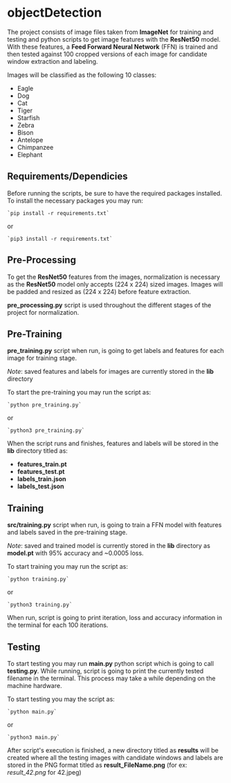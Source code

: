 
# objectDetection
The project consists of image files taken from **ImageNet** for training and testing and python scripts to get image features with the **ResNet50** model. With these features, a **Feed Forward Neural Network** (FFN) is trained and then tested against 100 cropped versions of each image for candidate window extraction and labeling.

Images will be classified as the following 10 classes:

 - Eagle
 - Dog
 - Cat
 - Tiger
 - Starfish
 - Zebra
 - Bison
 - Antelope
 - Chimpanzee
 - Elephant

## Requirements/Dependicies
Before running the scripts, be sure to have the required packages installed. To install the necessary packages you may run:

    `pip install -r requirements.txt`
or

    `pip3 install -r requirements.txt`
## Pre-Processing
To get the **ResNet50** features from the images, normalization is necessary as the **ResNet50** model only accepts (224 x 224) sized images. Images will be padded and resized as (224  x 224) before feature extraction. 

**pre_processing.py** script is used throughout the different stages of the project for normalization.
## Pre-Training
**pre_training.py** script when run, is going to get labels and features for each image for training stage. 

*Note*: saved features and labels for images are currently stored in the **lib** directory

To start the pre-training you may run the script as:

    `python pre_training.py`
or 

    `python3 pre_training.py`

When the script runs and finishes, features and labels will be stored in the **lib** directory titled as:

 - **features_train.pt**
 - **features_test.pt**
 - **labels_train.json**
 - **labels_test.json**
 
 ## Training
 **src/training.py** script when run, is going to train a FFN model with features and labels saved in the pre-training stage. 
 
 *Note*: saved and trained model is currently stored in the **lib** directory as **model.pt** with 95% accuracy and ~0.0005 loss.
 
 To start training you may run the script as:
 
    `python training.py`
or 

    `python3 training.py`
    
When run, script is going to print iteration, loss and accuracy information in the terminal for each 100 iterations.
## Testing
To start testing you may run **main.py** python script which is going to call **testing.py**. While running, script is going to print the currently tested filename in the terminal. This process may take a while depending on the machine hardware.

To start testing you may the script as:

    `python main.py`
or

    `python3 main.py`

After script's execution is finished, a new directory titled as **results** will be created where all the testing images with candidate windows and labels are stored in the PNG format titled as **result_FileName.png** (for ex: *result_42.png* for 42.jpeg)

